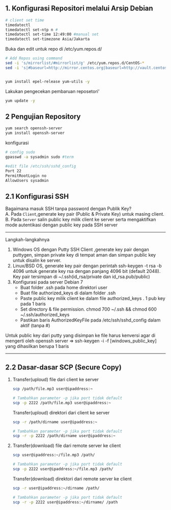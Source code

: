 ## 1. Konfigurasi Repositori melalui Arsip Debian
```sh
# client set time
timedatectl
timedatectl set-ntp n #
timedatectl set-time 12:49:00 #manual set
timedatectl set-timezone Asia/Jakarta
```
Buka dan edit untuk repo di /etc/yum.repos.d/
```sh file
# Add Repos using command
sed -i 's/mirrorlist/#mirrorlist/g' /etc/yum.repos.d/CentOS-*
sed -i 's|#baseurl=http://mirror.centos.org|baseurl=http://vault.centos.org|g' /etc/yum.repos.d/CentOS-*


yum install epel-release yum-utils -y
```
Lakukan pengecekan pembaruan reposetori'
```sh
yum update -y
```

## 2 Pengujian Repository
```sh term
yum search openssh-server
yum install openssh-server
```
konfigurasi
```sh
# config sudo  
gpasswd -a sysadmin sudo #term

#edit file /etc/ssh/sshd_config
Port 22
PermitRootLogin no
AllowUsers sysadmin
```
## 2.1 Konfigurasi SSH
Bagaimana masuk SSH tanpa password dengan Publik Key?</br>
A. Pada ``Client``,generate key pair (Public & Private Key) untuk masing client.</br>
B. Pada ``Server`` salin public key milik client ke server serta mengaktifkan mode autentikasi dengan public key pada SSH server

--------------

Langkah-langkahnya

1. Windows OS dengan Putty SSH Client
    ,generate key pair dengan puttygen, simpan private key di tempat aman dan simpan public key untuk disalin ke server.
2. Linux/BSD OS, generate key pair dengan perintah ssh-keygen -t rsa -b 4096 untuk generate key rsa dengan panjang 4096 bit (default 2048). Key pair tersimpan di ~/.ssh(id_rsa/private dan id_rsa.pub/public)
3. Konfigurasi pada server Debian 7
    - Buat folder .ssh pada home direktori user
    - Buat file authorized_keys di dalam folder .ssh
    - Paste public key milik client ke dalam file authorized_keys . 1 pub key pada 1 baris
    - Set directory & file permission. chmod 700 ~/.ssh && chmod 600 ~/.ssh/authorized_keys
    - Pastikan baris AuthorizedKeyFile pada /etc/ssh/sshd_config dalam aktif (tanpa #)

Untuk public key dari putty yang disimpan ke file harus kenversi agar di mengerti oleh openssh server => ssh-keygen -i -f [windows_public_key] yang dihasilkan berupa 1 baris 

--------------
## 2.2 Dasar-dasar SCP (Secure Copy)
1. Transfer(uploud) file dari client ke server<br>
    ```sh
    scp /path/file.mp3 user@ipaddress:~

    # Tambahkan parameter -p jika port tidak default
    scp -p 2222 /path/file.mp3 user@ipaddress:~
    ```
    Transfer(uploud) direktori dari client ke server<br>
    ```sh
    scp -r /path/dirname user@ipaddress:~

    # Tambahkan parameter -p jika port tidak default
    scp -r -p 2222 /path/dirname user@ipaddress:~ 
    ```
2. Transfer(download) file dari remote server ke client<br>
    ```sh
    scp user@ipaddress:~/file.mp3 /path/ 

    # Tambahkan parameter -p jika port tidak default
    scp -p 2222 user@ipaddress:~/file.mp3 /path/ 
    ```
    Transfer(download) direktori dari remote server ke client<br>
    ```sh
    scp -r user@ipaddress:~/dirname /path/

    # Tambahkan parameter -p jika port tidak default
    scp -r -p 2222 user@ipaddress:~/dirname/ /path  
    ```